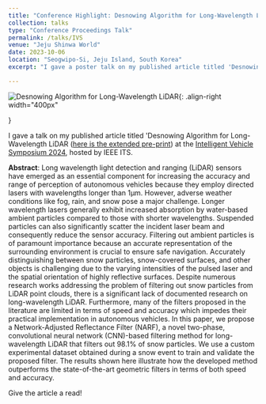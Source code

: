 ```yaml
---
title: "Conference Highlight: Desnowing Algorithm for Long-Wavelength LiDAR"
collection: talks
type: "Conference Proceedings Talk"
permalink: /talks/IVS
venue: "Jeju Shinwa World"
date: 2023-10-06
location: "Seogwipo-Si, Jeju Island, South Korea"
excerpt: "I gave a poster talk on my published article titled 'Desnowing Algorithm for Long-Wavelength LiDAR' at the IEEE Intelligent Vehicle Symposium 2024, hosted on Jeju Island, South Korea..."

---
```

![Desnowing Algorithm for Long-Wavelength LiDAR](/images/IV2024.png){: .align-right width="400px"
<!-- ; border: "2px solid #000"; margin: "10px"; -->
}

I gave a talk on my published article titled 'Desnowing Algorithm for Long-Wavelength LiDAR ([here is the extended pre-print](/files/Desnowing_Algorithm_for_Long_Wavelength_LiDAR.pdf)) at the [Intelligent Vehicle Symposium 2024](https://ieee-iv.org/2024/), hosted by IEEE ITS.

**Abstract**: Long wavelength light detection and ranging (LiDAR) sensors have emerged as an essential component for increasing the accuracy and range of perception of autonomous vehicles because they employ directed lasers with wavelengths longer than 1μm. However, adverse weather conditions like fog, rain, and snow pose a major challenge. Longer wavelength lasers generally exhibit increased absorption by water-based ambient particles compared to those with shorter wavelengths. Suspended particles can also significantly scatter the incident laser beam and consequently reduce the sensor accuracy. Filtering out ambient particles is of paramount importance because an accurate representation of the surrounding environment is crucial to ensure safe navigation. Accurately distinguishing between snow particles, snow-covered surfaces, and other objects is challenging due to the varying intensities of the pulsed laser and the spatial orientation of highly reflective surfaces. Despite numerous research works addressing the problem of filtering out snow particles from LiDAR point clouds, there is a significant lack of documented research on long-wavelength LiDAR. Furthermore, many of the filters proposed in the literature are limited in terms of speed and accuracy which impedes their practical implementation in autonomous vehicles. In this paper, we propose a Network-Adjusted Reflectance Filter (NARF), a novel two-phase, convolutional neural network (CNN)-based filtering method for long-wavelength LiDAR that filters out 98.1% of snow particles. We use a custom experimental dataset obtained during a snow event to train and validate the proposed filter. The results shown here illustrate how the developed method outperforms the state-of-the-art geometric filters in terms of both speed and accuracy.

Give the article a read!